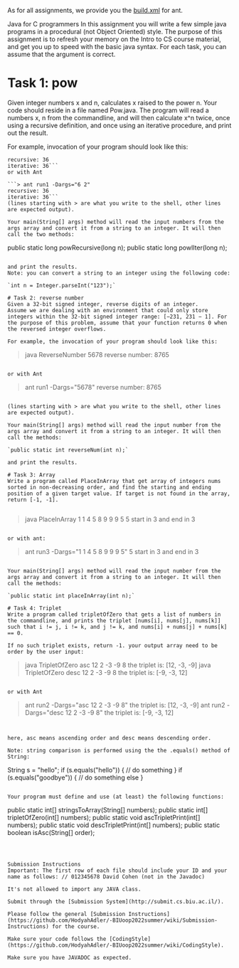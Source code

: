 As for all assignments, we provide you the [build.xml](https://github.com/HodyahAdler/-BIUoop2022summer/blob/main/ass1/build.xml) for ant.

Java for C programmers
In this assignment you will write a few simple java programs in a procedural (not Object Oriented) style. The purpose of this assignment is to refresh your memory on the Intro to CS course material, and get you up to speed with the basic java syntax. For each task, you can assume that the argument is correct.
# Task 1: pow
Given integer numbers x and n, calculates x raised to the power n.
Your code should reside in a file named Pow.java. The program will read a numbers x, n from the commandline, and will then calculate x^n twice, once using a recursive definition, and once using an iterative procedure, and print out the result.

For example, invocation of your program should look like this:
```> java Pow 6 2
recursive: 36
iterative: 36```
or with Ant

```> ant run1 -Dargs="6 2"
recursive: 36
iterative: 36```
(lines starting with > are what you write to the shell, other lines are expected output).

Your main(String[] args) method will read the input numbers from the args array and convert it from a string to an integer. It will then call the two methods:
```
public static long powRecursive(long n);
public static long powlIter(long n);
```

and print the results.
Note: you can convert a string to an integer using the following code:

`int n = Integer.parseInt("123");`

# Task 2: reverse number
Given a 32-bit signed integer, reverse digits of an integer.
Assume we are dealing with an environment that could only store integers within the 32-bit signed integer range: [−231, 231 − 1]. For the purpose of this problem, assume that your function returns 0 when the reversed integer overflows.

For example, the invocation of your program should look like this:

```
> java ReverseNumber 5678
reverse number: 8765
```

or with Ant

```
> ant run1 -Dargs="5678"
reverse number: 8765
```

(lines starting with > are what you write to the shell, other lines are expected output).

Your main(String[] args) method will read the input number from the args array and convert it from a string to an integer. It will then call the methods:

`public static int reverseNum(int n);`

and print the results.

# Task 3: Array
Write a program called PlaceInArray that get array of integers nums sorted in non-decreasing order, and find the starting and ending position of a given target value. If target is not found in the array, return [-1, -1].


```
> java PlaceInArray 1 1 4 5 8 9 9 9 5
5 start in 3 and end in 3
```

or with ant:

```
> ant run3 -Dargs="1 1 4 5 8 9 9 9 5" 
5 start in 3 and end in 3
```

Your main(String[] args) method will read the input number from the args array and convert it from a string to an integer. It will then call the methods:

`public static int placeInArray(int n);`

# Task 4: Triplet
Write a program called tripletOfZero that gets a list of numbers in the commandline, and prints the triplet [nums[i], nums[j], nums[k]] such that i != j, i != k, and j != k, and nums[i] + nums[j] + nums[k] == 0.

If no such triplet exists, return -1. your output array need to be order by the user input:

```
> java TripletOfZero asc 12 2 -3 -9 8
the triplet is: [12, -3, -9]
> java TripletOfZero desc 12 2 -3 -9 8
the triplet is: [-9, -3, 12]
```

or with Ant

```
> ant run2 -Dargs="asc 12 2 -3 -9 8"
the triplet is: [12, -3, -9]
> ant run2 -Dargs="desc 12 2 -3 -9 8"
the triplet is: [-9, -3, 12]
```


here, asc means ascending order and desc means descending order.

Note: string comparison is performed using the the .equals() method of String:

```
String s = "hello";
if (s.equals("hello")) {
   // do something
} 
if (s.equals("goodbye")) {
   // do something else
}
```

Your program must define and use (at least) the following functions:

```
public static int[] stringsToArray(String[] numbers);
public static int[] tripletOfZero(int[] numbers);
public static void ascTripletPrint(int[] numbers);
public static void descTripletPrint(int[] numbers);
public static boolean isAsc(String[] order);
```



Submission Instructions
Important: The first row of each file should include your ID and your name as follows: // 012345678 David Cohen (not in the Javadoc)

It's not allowed to import any JAVA class.

Submit through the [Submission System](http://submit.cs.biu.ac.il/).

Please follow the general [Submission Instructions](https://github.com/HodyahAdler/-BIUoop2022summer/wiki/Submission-Instructions) for the course.

Make sure your code follows the [CodingStyle](https://github.com/HodyahAdler/-BIUoop2022summer/wiki/CodingStyle).

Make sure you have JAVADOC as expected. 
